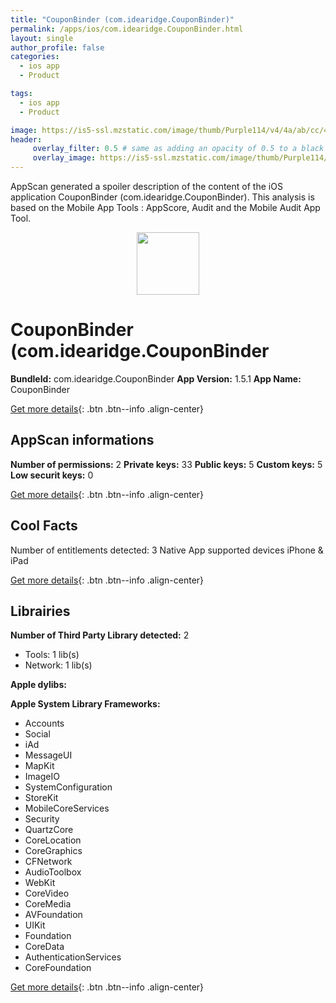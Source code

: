 ```yaml
---
title: "CouponBinder (com.idearidge.CouponBinder)"
permalink: /apps/ios/com.idearidge.CouponBinder.html
layout: single
author_profile: false
categories: 
  - ios app 
  - Product 

tags: 
  - ios app 
  - Product 

image: https://is5-ssl.mzstatic.com/image/thumb/Purple114/v4/4a/ab/cc/4aabcc5c-f606-d685-b55a-985a2725fd41/AppIcon-0-0-1x_U007emarketing-0-0-0-7-0-0-sRGB-0-0-0-GLES2_U002c0-512MB-85-220-0-0.png/512x512bb.jpg
header: 
     overlay_filter: 0.5 # same as adding an opacity of 0.5 to a black background
     overlay_image: https://is5-ssl.mzstatic.com/image/thumb/Purple114/v4/4a/ab/cc/4aabcc5c-f606-d685-b55a-985a2725fd41/AppIcon-0-0-1x_U007emarketing-0-0-0-7-0-0-sRGB-0-0-0-GLES2_U002c0-512MB-85-220-0-0.png/512x512bb.jpg
---
```

AppScan generated a spoiler description of the content of the iOS application CouponBinder (com.idearidge.CouponBinder). This analysis is based on the Mobile App Tools : AppScore, Audit and the Mobile Audit App Tool.

  
  
<div style="text-align: center;"><img src="https://is5-ssl.mzstatic.com/image/thumb/Purple114/v4/4a/ab/cc/4aabcc5c-f606-d685-b55a-985a2725fd41/AppIcon-0-0-1x_U007emarketing-0-0-0-7-0-0-sRGB-0-0-0-GLES2_U002c0-512MB-85-220-0-0.png/512x512bb.jpg" width="100" height="100"></div>  
  
# CouponBinder (com.idearidge.CouponBinder

**BundleId:** com.idearidge.CouponBinder
**App Version:** 1.5.1
**App Name:** CouponBinder


[Get more details](/pricing.html){: .btn .btn--info .align-center}  
  
## AppScan informations 

**Number of permissions:** 2
**Private keys:** 33
**Public keys:** 5
**Custom keys:** 5
**Low securit keys:** 0
  
[Get more details](/pricing.html){: .btn .btn--info .align-center}

## Cool Facts

Number of entitlements detected: 3
Native App
supported devices iPhone & iPad
  
[Get more details](/pricing.html){: .btn .btn--info .align-center}

## Librairies 
**Number of Third Party Library detected:** 2
- Tools: 1 lib(s)
- Network: 1 lib(s)

**Apple dylibs:**


**Apple System Library Frameworks:**
- Accounts
- Social
- iAd
- MessageUI
- MapKit
- ImageIO
- SystemConfiguration
- StoreKit
- MobileCoreServices
- Security
- QuartzCore
- CoreLocation
- CoreGraphics
- CFNetwork
- AudioToolbox
- WebKit
- CoreVideo
- CoreMedia
- AVFoundation
- UIKit
- Foundation
- CoreData
- AuthenticationServices
- CoreFoundation


  
[Get more details](/pricing.html){: .btn .btn--info .align-center}


